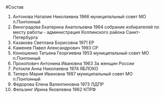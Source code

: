 #Состав
1. Антонова Наталия Николаевна 1966 муниципальный совет МО п.Понтонный
2. Виноградова Екатерина Анатольевна 1964 собрание избирателей по месту работы - администрация Колпинского района Санкт-Петербурга
3. Казакова Светлана Борисовна 1971 ЕР
4. Каменев Павел Александрович 1993 СР
5. Конюшенко Татьяна Георгиевна 1953 муниципальный совет МО п.Понтонный
6. Прокопович Антонина Ивановна 1963 За женщин России
7. Ротокля Анна Николаевна 1974 ЯБЛОКО
8. Таперо Мария Ивановна 1987 муниципальный совет МО п.Понтонный
9. Федорова Елена Валентиновна 1973 ЛДПР
10. Фельзинг Ирина Яковлевна 1962 КПРФ
